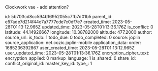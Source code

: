 Clockwork vae - add attention?

id: 5b703cd8cc594b16952055c7fb7d01b5
parent_id: e57ade7d214f44c7a7777cde7c0df7e7
created_time: 2023-05-28T01:13:12.965Z
updated_time: 2023-05-28T01:13:36.176Z
is_conflict: 0
latitude: 44.14926667
longitude: 10.38782000
altitude: 477.2000
author: 
source_url: 
is_todo: 1
todo_due: 0
todo_completed: 0
source: joplin
source_application: net.cozic.joplin-mobile
application_data: 
order: 1685236392867
user_created_time: 2023-05-28T01:13:12.965Z
user_updated_time: 2023-05-28T01:13:36.176Z
encryption_cipher_text: 
encryption_applied: 0
markup_language: 1
is_shared: 0
share_id: 
conflict_original_id: 
master_key_id: 
type_: 1